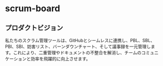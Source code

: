 # scrum-board

## プロダクトビジョン
私たちのスクラム管理ツールは、GitHubとシームレスに連携し、PBL、SBL、PBI、SBI、妨害リスト、バーンダウンチャート、そして議事録を一元管理します。これにより、二重管理やドキュメントの不整合を解消し、チームのコミュニケーションと効率を飛躍的に向上させます。
